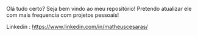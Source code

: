 Olá tudo certo?
Seja bem vindo ao meu repositório! Pretendo atualizar ele com mais frequencia com projetos pessoais!

Linkedin : https://www.linkedin.com/in/matheuscesaras/

